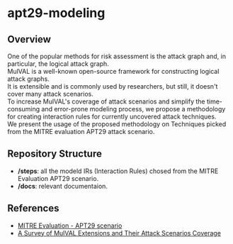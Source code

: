# apt29-modeling
## Overview
One of the popular methods for risk assessment is the attack graph and, in particular, the logical attack graph.  
MulVAL is a well-known open-source framework for constructing logical attack graphs.  
It is extensible and is commonly used by researchers, but still, it doesn't cover many attack scenarios.  
To increase MulVAL's coverage of attack scenarios and simplify the time-consuming and error-prone modeling process, we propose a methodology for creating interaction rules for currently uncovered attack techniques.  
We present the usage of the proposed methodology on Techniques picked from the MITRE evaluation APT29 attack scenario.  

## Repository Structure
- **/steps**: all the modeld IRs (Interaction Rules) chosed from the MITRE Evaluation APT29 scenario.
- **/docs**: relevant documentaion.

## References

- [MITRE Evaluation - APT29 scenario](https://attackevals.mitre-engenuity.org/enterprise/apt29/operational-flow)
- [A Survey of MulVAL Extensions and Their Attack Scenarios Coverage](https://arxiv.org/pdf/2208.05750.pdf)